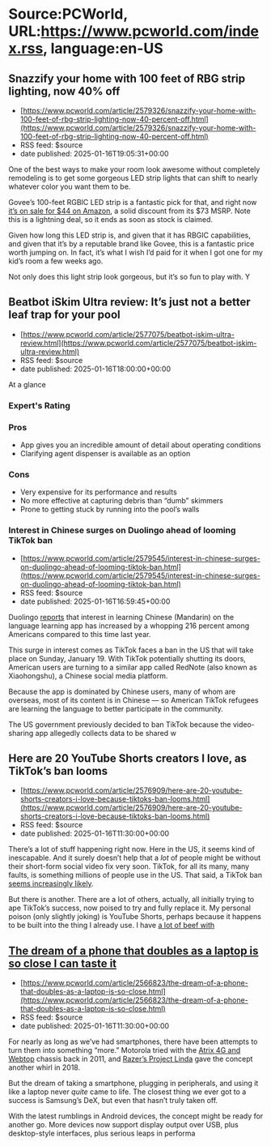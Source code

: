 # Source:PCWorld, URL:https://www.pcworld.com/index.rss, language:en-US

## Snazzify your home with 100 feet of RBG strip lighting, now 40% off
 - [https://www.pcworld.com/article/2579326/snazzify-your-home-with-100-feet-of-rbg-strip-lighting-now-40-percent-off.html](https://www.pcworld.com/article/2579326/snazzify-your-home-with-100-feet-of-rbg-strip-lighting-now-40-percent-off.html)
 - RSS feed: $source
 - date published: 2025-01-16T19:05:31+00:00

<div id="link_wrapped_content">
<body><section class="wp-block-bigbite-multi-title"><div class="container"></div></section>



<p>One of the best ways to make your room look awesome without completely remodeling is to get some gorgeous LED strip lights that can shift to nearly whatever color you want them to be.</p>



<p>Govee’s 100-feet RGBIC LED strip is a fantastic pick for that, and right now <a href="https://www.amazon.com/Govee-Assistant-Segmented-Multiple-Changing/dp/B09VBZC2CX/">it’s on sale for $44 on Amazon</a>, a solid discount from its $73 MSRP. Note this is a lightning deal, so it ends as soon as stock is claimed.</p>



<p>Given how long this LED strip is, and given that it has RBGIC capabilities, and given that it’s by a reputable brand like Govee, this is a fantastic price worth jumping on. In fact, it’s what I wish I’d paid for it when I got one for my kid’s room a few weeks ago.</p>



<p>Not only does this light strip look gorgeous, but it’s so fun to play with. Y

## Beatbot iSkim Ultra review: It’s just not a better leaf trap for your pool
 - [https://www.pcworld.com/article/2577075/beatbot-iskim-ultra-review.html](https://www.pcworld.com/article/2577075/beatbot-iskim-ultra-review.html)
 - RSS feed: $source
 - date published: 2025-01-16T18:00:00+00:00

<div id="link_wrapped_content">
<body><section class="wp-block-bigbite-multi-title"><div class="container"></div></section>


<div id="review-body" class="review"><span class="review-title">At a glance</span><h3 class="review-subTitle" id="experts-rating">Expert's Rating</h3><div class="starRating" style="--rating: 3;" aria-label="Rating of this product is 3 out of 5."></div>
<div><div class="review-columns">
<div class="review-column"><h3 class="review-subTitle" id="pros">Pros</h3>
<ul class="wp-block-list">
<li>App gives you an incredible amount of detail about operating conditions</li>



<li>Clarifying agent dispenser is available as an option </li>
</ul>
</div>



<div class="review-column"><h3 class="review-subTitle" id="cons">Cons</h3>
<ul class="wp-block-list">
<li>Very expensive for its performance and results</li>



<li>No more effective at capturing debris than “dumb” skimmers</li>



<li>Prone to getting stuck by running into the pool’s walls</li>
</ul>
</div>



<h3 cla

## Interest in Chinese surges on Duolingo ahead of looming TikTok ban
 - [https://www.pcworld.com/article/2579545/interest-in-chinese-surges-on-duolingo-ahead-of-looming-tiktok-ban.html](https://www.pcworld.com/article/2579545/interest-in-chinese-surges-on-duolingo-ahead-of-looming-tiktok-ban.html)
 - RSS feed: $source
 - date published: 2025-01-16T16:59:45+00:00

<div id="link_wrapped_content">
<body><section class="wp-block-bigbite-multi-title"><div class="container"></div></section>



<p>Duolingo <a href="https://x.com/duolingo/status/1879582775055176008">reports</a> that interest in learning Chinese (Mandarin) on the language learning app has increased by a whopping 216 percent among Americans compared to this time last year.</p>



<p>This surge in interest comes as TikTok faces a ban in the US that will take place on Sunday, January 19. With TikTok potentially shutting its doors, American users are turning to a similar app called RedNote (also known as Xiaohongshu), a Chinese social media platform.</p>



<p>Because the app is dominated by Chinese users, many of whom are overseas, most of its content is in Chinese — so American TikTok refugees  are learning the language to better participate in the community.</p>



<p>The US government previously decided to ban TikTok because the video-sharing app allegedly collects data to be shared w

## Here are 20 YouTube Shorts creators I love, as TikTok’s ban looms
 - [https://www.pcworld.com/article/2576909/here-are-20-youtube-shorts-creators-i-love-because-tiktoks-ban-looms.html](https://www.pcworld.com/article/2576909/here-are-20-youtube-shorts-creators-i-love-because-tiktoks-ban-looms.html)
 - RSS feed: $source
 - date published: 2025-01-16T11:30:00+00:00

<div id="link_wrapped_content">
<body><section class="wp-block-bigbite-multi-title"><div class="container"></div></section>



<p>There’s a lot of stuff happening right now. Here in the US, it seems kind of inescapable. And it surely doesn’t help that a <em>lot </em>of people might be without their short-form social video fix very soon. TikTok, for all its many, many faults, is something millions of people use in the US. That said, a TikTok ban <a href="https://www.pcworld.com/article/2317334/could-a-vpn-circumvent-the-tiktok-ban.html">seems increasingly likely</a>.</p>



<p>But there is another. There are a lot of others, actually, all initially trying to ape TikTok’s success, now poised to try and fully replace it. My personal poison (only slightly joking) is YouTube Shorts, perhaps because it happens to be built into the thing I already use. I have <a href="https://www.pcworld.com/article/2419276/i-block-every-ad-on-youtube-and-im-not-ashamed-to-admit-it.html">a lot of beef with 

## The dream of a phone that doubles as a laptop is so close I can taste it
 - [https://www.pcworld.com/article/2566823/the-dream-of-a-phone-that-doubles-as-a-laptop-is-so-close.html](https://www.pcworld.com/article/2566823/the-dream-of-a-phone-that-doubles-as-a-laptop-is-so-close.html)
 - RSS feed: $source
 - date published: 2025-01-16T11:30:00+00:00

<div id="link_wrapped_content">
<body><section class="wp-block-bigbite-multi-title"><div class="container"></div></section>



<p>For nearly as long as we’ve had smartphones, there have been attempts to turn them into something “more.” Motorola tried with the <a href="https://www.pcworld.com/article/499862/article-2515.html">Atrix 4G and Webtop</a> chassis back in 2011, and <a href="https://www.pcworld.com/article/407805/razers-project-linda-turns-the-razer-phone-into-a-laptop.html">Razer’s Project Linda</a> gave the concept another whirl in 2018.</p>



<p>But the dream of taking a smartphone, plugging in peripherals, and using it like a laptop never <em>quite</em> came to life. The closest thing we ever got to a success is Samsung’s DeX, but even that hasn’t truly taken off.</p>



<p>With the latest rumblings in Android devices, the concept might be ready for another go. More devices now support display output over USB, plus desktop-style interfaces, plus serious leaps in performa

